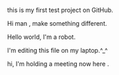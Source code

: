 this is my first test project on GitHub.


Hi man , make something different.

Hello world, I'm a robot.

I'm editing this file on my laptop.^_^

hi, I'm holding a meeting now here .
